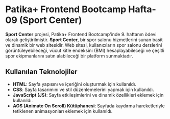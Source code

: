 # Patika+ Frontend Bootcamp Hafta-09 (Sport Center)

**Sport Center** projesi, Patika+ Frontend Bootcamp'inde 9. haftanın ödevi olarak geliştirilmiştir. **Sport Center**, bir spor salonu hizmetlerini sunan basit ve dinamik bir web sitesidir. Web sitesi, kullanıcıların spor salonu derslerini görüntüleyebileceği, vücut kitle endeksini (BMI) hesaplayabileceği ve çeşitli spor ekipmanlarını satın alabileceği bir platform sunmaktadır.

## Kullanılan Teknolojiler
- **HTML**: Sayfa yapısını ve içeriğini oluşturmak için kullanıldı.
- **CSS**: Sayfa tasarımını ve stil düzenlemelerini yapmak için kullanıldı.
- **JavaScript (JS)**: Sayfa etkileşimlerini ve dinamik özellikleri eklemek için kullanıldı.
- **AOS (Animate On Scroll) Kütüphanesi**: Sayfada kaydırma hareketleriyle tetiklenen animasyonları eklemek için kullanıldı.